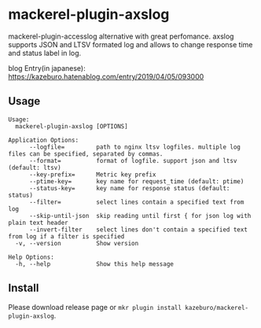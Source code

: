 # mackerel-plugin-axslog

mackerel-plugin-accesslog alternative with great perfomance.
axslog supports JSON and LTSV formated log and allows to change response time and status label in log.

blog Entry(in japanese): https://kazeburo.hatenablog.com/entry/2019/04/05/093000


## Usage

```
Usage:
  mackerel-plugin-axslog [OPTIONS]

Application Options:
      --logfile=         path to nginx ltsv logfiles. multiple log files can be specified, separated by commas.
      --format=          format of logfile. support json and ltsv (default: ltsv)
      --key-prefix=      Metric key prefix
      --ptime-key=       key name for request_time (default: ptime)
      --status-key=      key name for response status (default: status)
      --filter=          select lines contain a specified text from log
      --skip-until-json  skip reading until first { for json log with plain text header
      --invert-filter    select lines don't contain a specified text from log if a filter is specified
  -v, --version          Show version

Help Options:
  -h, --help             Show this help message
```

## Install

Please download release page or `mkr plugin install kazeburo/mackerel-plugin-axslog`.